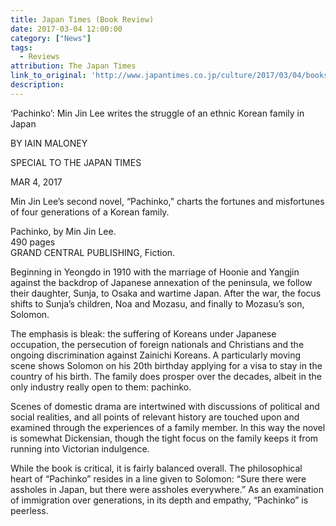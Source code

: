 ```yaml
---
title: Japan Times (Book Review)
date: 2017-03-04 12:00:00
category: ["News"]
tags:
  - Reviews
attribution: The Japan Times
link_to_original: 'http://www.japantimes.co.jp/culture/2017/03/04/books/book-reviews/pachinko-min-jin-lee-writes-struggle-ethnic-korean-family-japan/#.WNHn1c5OjE4'
description:
---
```



‘Pachinko’: Min Jin Lee writes the struggle of an ethnic Korean family in Japan

BY IAIN MALONEY

SPECIAL TO THE JAPAN TIMES

MAR 4, 2017

Min Jin Lee’s second novel, “Pachinko,” charts the fortunes and misfortunes of four generations of a Korean family.

Pachinko, by Min Jin Lee.
<br>490 pages
<br>GRAND CENTRAL PUBLISHING, Fiction.

Beginning in Yeongdo in 1910 with the marriage of Hoonie and Yangjin against the backdrop of Japanese annexation of the peninsula, we follow their daughter, Sunja, to Osaka and wartime Japan. After the war, the focus shifts to Sunja’s children, Noa and Mozasu, and finally to Mozasu’s son, Solomon.

The emphasis is bleak: the suffering of Koreans under Japanese occupation, the persecution of foreign nationals and Christians and the ongoing discrimination against Zainichi Koreans. A particularly moving scene shows Solomon on his 20th birthday applying for a visa to stay in the country of his birth. The family does prosper over the decades, albeit in the only industry really open to them: pachinko.

Scenes of domestic drama are intertwined with discussions of political and social realities, and all points of relevant history are touched upon and examined through the experiences of a family member. In this way the novel is somewhat Dickensian, though the tight focus on the family keeps it from running into Victorian indulgence.

While the book is critical, it is fairly balanced overall. The philosophical heart of “Pachinko” resides in a line given to Solomon: “Sure there were assholes in Japan, but there were assholes everywhere.” As an examination of immigration over generations, in its depth and empathy, “Pachinko” is peerless.